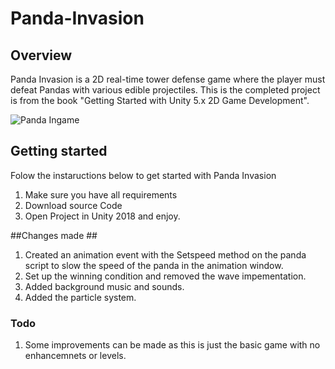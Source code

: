 # Panda-Invasion

## Overview ##
Panda Invasion is a 2D real-time tower defense game where the player must defeat Pandas with various edible projectiles. This is the completed project is from the book "Getting Started with Unity 5.x 2D Game Development".

![Panda Ingame](Assets/Images/PandaInvasionInGame.PNG)

## Getting started ##

Folow the instaructions below to get started with Panda Invasion

1. Make sure you have all requirements
2. Download source Code 
3. Open Project in Unity 2018 and enjoy.

##Changes made ##
1. Created an animation event with the Setspeed method on the panda script to slow the speed of the panda in the animation window.
2. Set up the winning condition and removed the wave impementation.
3. Added background music and sounds.
4. Added the particle system.

### Todo

1. Some improvements can be made as this is just the basic game with no enhancemnets or levels.

